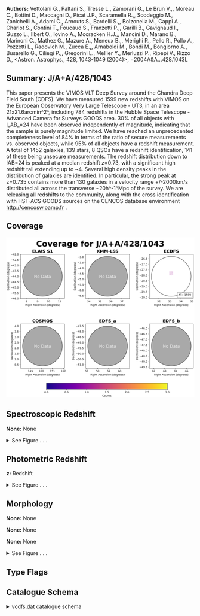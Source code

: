 

**Authors:** Vettolani G., Paltani S., Tresse L., Zamorani G., Le Brun V.,, Moreau C., Bottini D., Maccagni D., Picat J.P., Scaramella R.,, Scodeggio M., Zanichelli A., Adami C., Arnouts S., Bardelli S.,, Bolzonella M., Cappi A., Charlot S., Contini T., Foucaud S., Franzetti P.,, Garilli B., Gavignaud I., Guzzo L., Ilbert O., Iovino A., Mccracken H.J.,, Mancini D., Marano B., Marinoni C., Mathez G., Mazure A., Meneux B.,, Merighi R., Pello R., Pollo A., Pozzetti L., Radovich M., Zucca E.,, Arnaboldi M., Bondi M., Bongiorno A., Busarello G., Ciliegi P.,, Gregorini L., Mellier Y., Merluzzi P., Ripepi V., Rizzo D., <Astron. Astrophys., 428, 1043-1049 (2004)>, =2004A&A...428.1043L

## Summary: J/A+A/428/1043

This paper presents the VIMOS VLT Deep Survey around the Chandra Deep Field South (CDFS). We have measured 1599 new redshifts with VIMOS on the European Observatory Very Large Telescope - UT3, in an area 21x21.6arcmin^2^, including 784 redshifts in the Hubble Space Telescope - Advanced Camera for Surveys GOODS area. 30% of all objects with I_AB_=24 have been observed independently of magnitude, indicating that the sample is purely magnitude limited. We have reached an unprecedented completeness level of 84% in terms of the ratio of secure measurements vs. observed objects, while 95% of all objects have a redshift measurement. A total of 1452 galaxies, 139 stars, 8 QSOs have a redshift identification, 141 of these being unsecure measurements. The redshift distribution down to IAB=24 is peaked at a median redshift z=0.73, with a significant high redshift tail extending up to ~4. Several high density peaks in the distribution of galaxies are identified. In particular, the strong peak at z=0.735 contains more than 130 galaxies in a velocity range +/-2000km/s distributed all across the transverse ~20h^-1^Mpc of the survey. We are releasing all redshifts to the community, along with the cross identification with HST-ACS GOODS sources on the CENCOS database environment http://cencosw.oamp.fr .

## Coverage 

 

 
![](https://github.com/joshgithubbin/Sherlock-DDF/blob/main/pages/J_A+A_428_1043/im/coverage.png?raw=true)

## Spectroscopic Redshift 



**None:** None 




<details><summary>See Figure . . .</summary>

![](https://github.com/joshgithubbin/Sherlock-DDF/blob/main/pages/J_A+A_428_1043/im/ZSP.png?raw=true)

</details>

## Photometric Redshift 



**z:** Redshift 




<details><summary>See Figure . . .</summary>

![](https://github.com/joshgithubbin/Sherlock-DDF/blob/main/pages/J_A+A_428_1043/im//ZPH.png?raw=true)

</details>

## Morphology 



**None:** None 

**None:** None 

**None:** None 




<details><summary>See Figure . . .</summary>

![](https://github.com/joshgithubbin/Sherlock-DDF/blob/main/pages/J_A+A_428_1043/im//morphology.png?raw=true)

</details>
                      
## Type Flags 





## Catalogue Schema 



<details>
<summary>vcdfs.dat catalogue schema</summary>

| Bytes   | Format   | Units   | Label      | Explanations                                                                                                                                                                                                                                                                                                                                |
|:--------|:---------|:--------|:-----------|:--------------------------------------------------------------------------------------------------------------------------------------------------------------------------------------------------------------------------------------------------------------------------------------------------------------------------------------------|
| 1- 19   | A19      | ---     | HST-GOODS  | HST UAI designation (JHHMMSS.ss+DDMMSS.s)                                                                                                                                                                                                                                                                                                   |
| 21- 26  | I6       | ---     | VCDFS      | VVDS-CDFS sequential number                                                                                                                                                                                                                                                                                                                 |
| 28- 37  | F10.7    | deg     | RAdeg      | Right ascension in decimal degrees (J2000)                                                                                                                                                                                                                                                                                                  |
| 39- 48  | F10.6    | deg     | DEdeg      | Declination in decimal degrees (J2000)                                                                                                                                                                                                                                                                                                      |
| 50- 55  | F6.4     | ---     | z          | Redshift                                                                                                                                                                                                                                                                                                                                    |
| 57- 58  | I2       | ---     | f_z        | Flag on z (1)                                                                                                                                                                                                                                                                                                                               |
| 60- 66  | F7.4     | mag     | Imag       | VVDS I band AB magnitude (MAG_AUTO_I) Note (1): Flags as follows:                                                                                                                                                                                                                                                                           |
| 1       | =        | 50%     | confidence | in the redshift (Primary target)                                                                                                                                                                                                                                                                                                            |
| 2       | =        | 75%     | confidence | in the redshift (Primary target)                                                                                                                                                                                                                                                                                                            |
| 3       | =        | 95%     | confidence | (Primary target)                                                                                                                                                                                                                                                                                                                            |
| 4       | =        | 100%    | confidence | (Primary target)                                                                                                                                                                                                                                                                                                                            |
| 8       | =        | not     | specified  | (one case) (Primary target)                                                                                                                                                                                                                                                                                                                 |
| 9       | =        | Single  | isolated   | emission line spectra. (Primary target)                                                                                                                                                                                                                                                                                                     |
| 11      | =        | 50%     | confidence | in the redshift (Primary QSO target)                                                                                                                                                                                                                                                                                                        |
| 12      | =        | 75%     | confidence | in the redshift (Primary QSO target)                                                                                                                                                                                                                                                                                                        |
| 13      | =        | 95%     | confidence | (Primary QSO target)                                                                                                                                                                                                                                                                                                                        |
| 14      | =        | 100%    | confidence | (Primary QSO target)                                                                                                                                                                                                                                                                                                                        |
| 21      | =        | 50%     | confidence | in the redshift (Secondary Identified target)                                                                                                                                                                                                                                                                                               |
| 22      | =        | 75%     | confidence | in the redshift (Secondary Identified target)                                                                                                                                                                                                                                                                                               |
| 23      | =        | 95%     | confidence | (Secondary Identified target)                                                                                                                                                                                                                                                                                                               |
| 24      | =        | 100%    | confidence | (Secondary Identified target)                                                                                                                                                                                                                                                                                                               |
| 29      | =        | Single  | isolated   | emission line spectra (Secondary Identified target) (Primary Target means the object which has been targeted in the VIMOS spectral slit; secondary Target means an object which is present by chance in the spectral slit in addition of the primary target. Thus the secondary object is not ensured to be fully centered within the slit) |

**Note**: Flags as follows:
      1 = 50% confidence in the redshift (Primary target)
      2 = 75% confidence in the redshift (Primary target)
      3 = 95% confidence (Primary target)
      4 = 100% confidence (Primary target)
      8 = not specified (one case) (Primary target)
      9 = Single isolated emission line spectra. (Primary target)
     11 = 50% confidence in the redshift (Primary QSO target)
     12 = 75% confidence in the redshift (Primary QSO target)
     13 = 95% confidence (Primary QSO target)
     14 = 100% confidence (Primary QSO target)
     21 = 50% confidence in the redshift (Secondary Identified target)
     22 = 75% confidence in the redshift (Secondary Identified target)
     23 = 95% confidence (Secondary Identified target)
     24 = 100% confidence (Secondary Identified target)
     29 = Single isolated emission line spectra (Secondary Identified target)
     (Primary Target means the object which has been targeted in the VIMOS
      spectral slit; secondary Target means an object which is present by 
      chance in the spectral slit in addition of the primary target. Thus 
      the secondary object is not ensured to be fully centered within the slit)

</details>

        
        